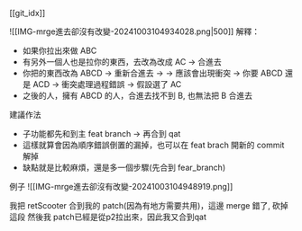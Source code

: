 [[git_idx]]


![[IMG-mrge進去卻沒有改變-20241003104934028.png|500]]
解釋：

- 如果你拉出來做 ABC
- 有另外一個人也是拉你的東西，去改為改成 AC -> 合進去 
- 你把的東西改為 ABCD -> 重新合進去 ->  -> 應該會出現衝突  -> 你要 ABCD 還是 ACD -> 衝突處理過程錯誤 -> 假設選了 AC
- 之後的人，擁有 ABCD 的人，合進去找不到 B, 也無法把 B 合進去

建議作法

- 子功能都先和到主 feat branch -> 再合到 qat
- 這樣就算會因為順序錯誤倒置的漏掉，也可以在 feat brach 開新的 commit 解掉
- 缺點就是比較麻煩，還是多一個步驟(先合到 fear_branch)

例子
![[IMG-mrge進去卻沒有改變-20241003104948919.png]]

我把 retScooter 合到我的 patch(因為有地方需要共用)，這邊 merge 錯了, 砍掉這段
然後我 patch已經是從p2拉出來，因此我又合到qat